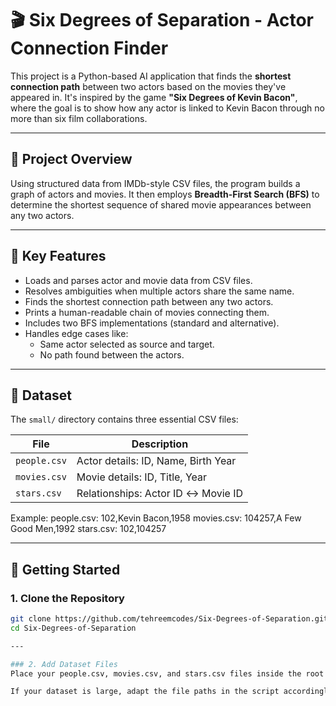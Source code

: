 # 🎬 Six Degrees of Separation - Actor Connection Finder

This project is a Python-based AI application that finds the **shortest connection path** between two actors based on the movies they've appeared in. It's inspired by the game **"Six Degrees of Kevin Bacon"**, where the goal is to show how any actor is linked to Kevin Bacon through no more than six film collaborations.

---

## 📌 Project Overview

Using structured data from IMDb-style CSV files, the program builds a graph of actors and movies. It then employs **Breadth-First Search (BFS)** to determine the shortest sequence of shared movie appearances between any two actors.

---

## 🧠 Key Features

- Loads and parses actor and movie data from CSV files.
- Resolves ambiguities when multiple actors share the same name.
- Finds the shortest connection path between any two actors.
- Prints a human-readable chain of movies connecting them.
- Includes two BFS implementations (standard and alternative).
- Handles edge cases like:
  - Same actor selected as source and target.
  - No path found between the actors.

---

## 📁 Dataset

The `small/` directory contains three essential CSV files:

| File         | Description                          |
|--------------|--------------------------------------|
| `people.csv` | Actor details: ID, Name, Birth Year  |
| `movies.csv` | Movie details: ID, Title, Year       |
| `stars.csv`  | Relationships: Actor ID ↔ Movie ID   |

Example:
people.csv: 102,Kevin Bacon,1958
movies.csv: 104257,A Few Good Men,1992
stars.csv: 102,104257


---

## 🚀 Getting Started

### 1. Clone the Repository

```bash
git clone https://github.com/tehreemcodes/Six-Degrees-of-Separation.git
cd Six-Degrees-of-Separation

---

### 2. Add Dataset Files
Place your people.csv, movies.csv, and stars.csv files inside the root directory or in a folder named small/ as needed.

If your dataset is large, adapt the file paths in the script accordingly.
